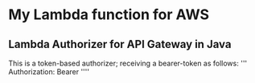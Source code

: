 # My Lambda function for AWS

## Lambda Authorizer for API Gateway in Java

This is a token-based authorizer; receiving a bearer-token as follows:
'''
 Authorization: Bearer <credentials>
''''
